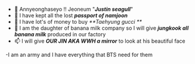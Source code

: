 - 👋 Annyeonghaseyo !! Jeoneum "**_Justin seagull_**"
- 👀 I have kept all the lost  **_passport of namjoon_**
- 🌱 I have lot's of money to buy _**Taehyung gucci **_
- 💞️ I am the daughter of banana milk company so I will give _**jungkook all banana milk**_ produced in our factory  
- 📫 I will give _**OUR JIN AKA WWH a mirror**_ to look at his beautiful face 

-I am an army and I have everything that BTS need for them 


